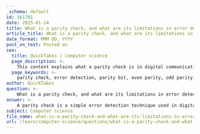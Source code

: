 ```yaml
---
_schema: default
id: 161701
date: 2025-01-24
title: What is a parity check, and what are its limitations in error detection?
article_title: What is a parity check, and what are its limitations in error detection?
date_format: MMM DD, YYYY
post_on_text: Posted on
seo:
  title: QuickTakes | Computer science
  page_description: >-
    This content explains what a parity check is in digital communications and data storage, detailing how it works for error detection and its limitations regarding single and multiple-bit errors, as well as the lack of error correction capabilities.
  page_keywords: >-
    parity check, error detection, parity bit, even parity, odd parity, single-bit error, multiple-bit errors, error correction, Hamming codes, Cyclic Redundancy Checks, data integrity, digital communications, data storage
author: QuickTakes
question: >-
    What is a parity check, and what are its limitations in error detection?
answer: >-
    A parity check is a simple error detection technique used in digital communications and data storage. It involves adding an extra bit, known as a parity bit, to a binary data set. The purpose of this bit is to ensure that the total number of 1-bits in the data is either even (even parity) or odd (odd parity). \n\n### How Parity Check Works:\n- **Even Parity**: The parity bit is set to 1 if the number of 1-bits in the data is odd, making the total count of 1-bits even.\n- **Odd Parity**: The parity bit is set to 1 if the number of 1-bits in the data is even, making the total count of 1-bits odd.\n\nWhen the data is transmitted or stored, the receiving system checks the parity bit against the data. If the parity does not match the expected value, an error is detected.\n\n### Limitations of Parity Check:\n1. **Single-Bit Error Detection**: Parity checks can effectively detect single-bit errors. However, they fail to detect errors when two bits are flipped (i.e., both bits change from 0 to 1 or from 1 to 0), as the overall parity remains unchanged.\n\n2. **Multiple-Bit Errors**: Parity checks are not reliable for detecting multiple-bit errors. For example, if three bits are altered, the parity may still appear correct, leading to undetected errors.\n\n3. **No Error Correction**: Parity checks can only indicate that an error has occurred; they do not provide information on how to correct the error. This limitation necessitates the use of more advanced error detection and correction techniques, such as Hamming codes or Cyclic Redundancy Checks (CRC), which can both detect and correct errors.\n\n4. **Limited Information**: The parity bit provides minimal information about the nature of the error, making it difficult to diagnose issues in data integrity.\n\nIn summary, while parity checks are a straightforward and low-overhead method for error detection, their limitations in detecting multiple-bit errors and lack of correction capabilities make them less suitable for applications requiring high reliability. More robust techniques are often preferred in critical systems.
subject: Computer science
file_name: what-is-a-parity-check-and-what-are-its-limitations-in-error-detection.md
url: /learn/computer-science/questions/what-is-a-parity-check-and-what-are-its-limitations-in-error-detection
---
```


&nbsp;